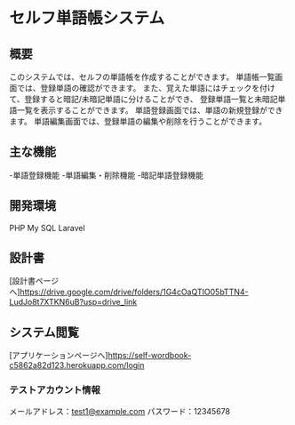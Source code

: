 # セルフ単語帳システム

## 概要
このシステムでは、セルフの単語帳を作成することができます。
単語帳一覧画面では、登録単語の確認ができます。
また、覚えた単語にはチェックを付けて、登録すると暗記/未暗記単語に分けることができ、
登録単語一覧と未暗記単語一覧を表示することができます。
単語登録画面では、単語の新規登録ができます。
単語編集画面では、登録単語の編集や削除を行うことができます。

## 主な機能
-単語登録機能
-単語編集・削除機能
-暗記単語登録機能

## 開発環境
PHP 
My SQL 
Laravel 

## 設計書
[設計書ページへ]https://drive.google.com/drive/folders/1G4cOaQTIO05bTTN4-LudJo8t7XTKN6uB?usp=drive_link

## システム閲覧
[アプリケーションページへ]https://self-wordbook-c5862a82d123.herokuapp.com/login

### テストアカウント情報
メールアドレス：test1@example.com
パスワード：12345678

## 
